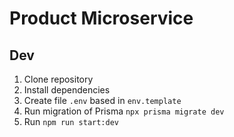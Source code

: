 # Product Microservice



## Dev

1. Clone repository
2. Install dependencies
3. Create file `.env` based in `env.template`
4. Run migration of Prisma `npx prisma migrate dev`
5. Run `npm run start:dev`